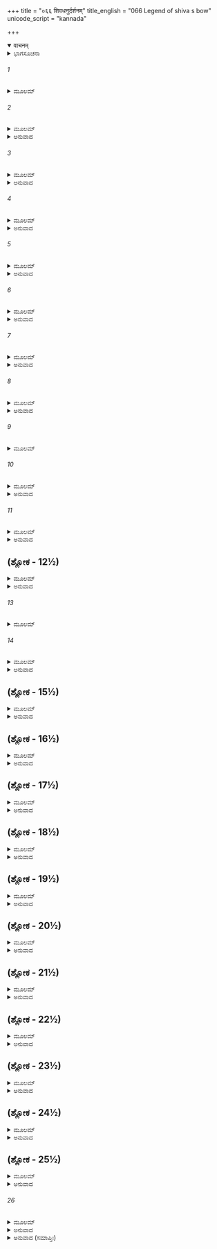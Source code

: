 +++
title = "०६६ शिवधनुर्दर्शनम्"
title_english = "066 Legend of shiva s bow"
unicode_script = "kannada"

+++
<details open><summary>वाचनम्</summary>

<div class="audioEmbed"  caption="श्रीराम-हरिसीताराममूर्ति-घनपाठिभ्यां वचनम्" src="https://archive.org/download/Ramayana-recitation-Sriram-harisItArAmamUrti-Ghanapaati-v2/Kanda_1/Kanda_1_BK-066-Shiva_Dhanur_Dharshanam.mp3"></div>
</details>



<details><summary>ಭಾಗಸೂಚನಾ</summary>

ಜನಕರಾಜನು ವಿಶ್ವಾಮಿತ್ರರನ್ನೂ, ರಾಮ-ಲಕ್ಷ್ಮಣರನ್ನೂ ಸತ್ಕರಿಸಿ, ಅವರಿಗೆ ತನ್ನ ಅರಮನೆಯಲ್ಲಿದ್ದ ಧನುಸ್ಸಿನ ಇತಿಹಾಸವನ್ನು ತಿಳಿಸಿ, ರಾಮನು ಧನುಸ್ಸಿನ ಶಿಂಜಿನಿಯನ್ನು ಸೆಳೆದು ಕಟ್ಟಿದರೆ ಸೀತೆಯನ್ನು ಕೊಟ್ಟು ವಿವಾಹ ಮಾಡುವುದಾಗಿ ಹೇಳಿದುದು
</details>

###### 1


<details><summary>ಮೂಲಮ್</summary>

ತತಃ ಪ್ರಭಾತೇ ವಿಮಲೇ ಕೃತಕರ್ಮಾ ನರಾಧಿಪಃ ।  
ವಿಶ್ವಾಮಿತ್ರಂ ಮಹಾತ್ಮಾನಮಾಜುಹಾವ ಸರಾಘವಮ್ ॥
</details>

###### 2


<details><summary>ಮೂಲಮ್</summary>

ತಮರ್ಚಯಿತ್ವಾ ಧರ್ಮಾತ್ಮಾ ಶಾಸ್ತ್ರದೃಷ್ಟೇನ ಕರ್ಮಣಾ ।  
ರಾಘವೌ ಚ ಮಹಾತ್ಮಾನೌ ತದಾ ವಾಕ್ಯಮುವಾಚ ಹ ॥
</details>

<details><summary>ಅನುವಾದ</summary>

ಮರುದಿನ ವಿಮಲ ಪ್ರಭಾತಕಾಲ ಉದಯಿಸಿದಾಗ ಧರ್ಮಾತ್ಮಾ ಜನಕನು ತನ್ನ ನಿತ್ಯಕರ್ಮವನ್ನು ಪೂರೈಸಿ ಶ್ರೀರಾಮ-ಲಕ್ಷ್ಮಣ ಸಹಿತ ವಿಶ್ವಾಮಿತ್ರರನ್ನು ಕರೆಸಿ, ಶಾಸ್ತ್ರಕ್ಕನುಸಾರ ಮುನಿಯನ್ನು ಹಾಗೂ ಮಹಾತ್ಮರಾದ ಇಬ್ಬರೂ ರಾಜಕುಮಾರರನ್ನು ಪೂಜಿಸಿ ಈ ಪ್ರಕಾರ ಹೇಳಿದನು.॥1-2॥
</details>

###### 3


<details><summary>ಮೂಲಮ್</summary>

ಭಗವಾನ್ ಸ್ವ್ವಾಗತಂ ತೇಽಸ್ತು ಕಿಂಕರೋಮಿ ತವಾನಘ ।  
ಭವಾನಾಜ್ಞಾಪಯತು ಮಾಮಾಜ್ಞಾಪ್ಯೋ ಭವತಾ ಹ್ಯಹಮ್ ॥
</details>

<details><summary>ಅನುವಾದ</summary>

ಪೂಜ್ಯರೇ! ನಿಮಗೆ ಸ್ವಾಗತವಿರಲಿ. ಪುಣ್ಯಾತ್ಮ ಮಹರ್ಷಿಗಳೇ! ನಾನು ತಮ್ಮ ಯಾವ ಸೇವೆ ಮಾಡಲಿ? ಏಕೆಂದರೆ ನಾನು ನಿಮ್ಮ ಆಜ್ಞಾಪಾಲಕನಾಗಿರುವೆನು, ಅದಕ್ಕಾಗಿ ಅಪ್ಪಣೆಯಾಗಬೇಕು.॥3॥
</details>

###### 4


<details><summary>ಮೂಲಮ್</summary>

ಏವಮುಕ್ತಃ ಸ ಧರ್ಮಾತ್ಮಾ ಜನಕೇನ ಮಹಾತ್ಮನಾ ।  
ಪ್ರತ್ಯುವಾಚ ಮುನಿಶ್ರೇಷ್ಠೋ ವಾಕ್ಯಂ ವಾಕ್ಯವಿಶಾರದಃ ॥
</details>

<details><summary>ಅನುವಾದ</summary>

ಮಹಾತ್ಮಾ ಜನಕನು ಹೀಗೆ ಹೇಳಿದಾಗ ವಾಕ್ಯವಿಶಾರದರಾದ ಧರ್ಮಾತ್ಮಾ ಮುನಿಶ್ರೇಷ್ಠ ವಿಶ್ವಾಮಿತ್ರರು ಅವನಲ್ಲಿ ಇಂತೆಂದರು.॥4॥
</details>

###### 5


<details><summary>ಮೂಲಮ್</summary>

ಪುತ್ರೌ ದಶರಥಸ್ಯೇಮೌ ಕ್ಷತ್ರಿಯೌ ಲೋಕವಿಶ್ರುತೌ ।  
ದ್ರಷ್ಟುಕಾವೌ ಧನುಃಶ್ರೇಷ್ಠಂ ಯದೇತತ್ತ್ವಯಿ ತಿಷ್ಠತಿ ॥
</details>

<details><summary>ಅನುವಾದ</summary>

ಮಹಾರಾಜಾ! ಇವರಿಬ್ಬರೂ ದಶರಥರಾಜನ ವಿಶ್ವವಿಖ್ಯಾತ ಕ್ಷತ್ರಿಯ ವೀರಪುತ್ರರಾಗಿದ್ದಾರೆ. ನಿನ್ನ ಬಳಿ ಇರುವ ಶ್ರೇಷ್ಠ ಧನುಸ್ಸನ್ನು ನೋಡಲು ಇಚ್ಛಿಸುತ್ತಿರುವರು.॥5॥
</details>

###### 6


<details><summary>ಮೂಲಮ್</summary>

ಏತದ್ದರ್ಶಯ ಭದ್ರಂ ತೇ ಕೃತಕಾಮೌ ನೃಪಾತ್ಮಜೌ ।  
ದರ್ಶನಾದಸ್ಯ ಧನುಷೋ ಯಥೇಷ್ಟಂ ಪ್ರತಿಯಾಸ್ಯತಃ ॥
</details>

<details><summary>ಅನುವಾದ</summary>

ನಿನಗೆ ಮಂಗಳವಾಗಲಿ, ಆ ಧನುಷ್ಯವನ್ನು ಇವರಿಗೆ ತೋರಿಸು. ಇದರಿಂದ ಇವರ ಇಚ್ಛೆ ಪೂರ್ಣವಾಗುವುದು. ಮತ್ತೆ ಈ ರಾಜಕುಮಾರರಿಬ್ಬರೂ ಆ ಧನುಸ್ಸಿನ ದರ್ಶನದಿಂದ ಸಂತುಷ್ಟರಾಗಿ ಇಚ್ಛಾನುಸಾರ ತಮ್ಮ ರಾಜಧಾನಿಗೆ ಮರಳುವರು.॥6॥
</details>

###### 7


<details><summary>ಮೂಲಮ್</summary>

ಏವಮುಕ್ತಸ್ತುಜನಕಃ ಪ್ರತ್ಯುವಾಚ ಮಹಾಮುನಿಮ್ ।  
ಶ್ರೂಯತಾಮಸ್ಯ ಧನುಷೋ ಯದರ್ಥಮಿಹ ತಿಷ್ಠತಿ ॥
</details>

<details><summary>ಅನುವಾದ</summary>

ಮುನಿಯು ಹೀಗೆ ಹೇಳಿದಾಗ ಜನಕನು ಮಹಾಮುನಿ ವಿಶ್ವಾಮಿತ್ರರಲ್ಲಿ ಹೇಳುತ್ತಾನೆ - ಮುನಿವರ್ಯರೇ! ಈ ಧನುಸ್ಸಿನ ವೃತ್ತಾಂತವನ್ನು ಕೇಳಿರಿ. ಯಾವ ಉದ್ದೇಶದಿಂದ ಈ ಬಿಲ್ಲು ಇಲ್ಲಿ ಇರಿಸಲಾಗಿದೆಯೋ ಅದನ್ನು ಹೇಳುವೆನು.॥7॥
</details>

###### 8


<details><summary>ಮೂಲಮ್</summary>

ದೇವರಾತ ಇತಿ ಖ್ಯಾತೋ ನಿಮೇಃರ್ಜ್ಯೇಷ್ಠೋ ಮಹೀಪತಿಃ ।  
ನ್ಯಾಸೋಽಯಂ ತಸ್ಯ ಭಗವನ್ ಹಸ್ತೇ ದತ್ತೋ ಮಹಾತ್ಮನಃ ॥
</details>

<details><summary>ಅನುವಾದ</summary>

ಪೂಜ್ಯರೇ! ನಿಮಿಯ ಜ್ಯೇಷ್ಠಪುತ್ರ ರಾಜಾ ದೇವರಾತ ಎಂಬುವನು ವಿಖ್ಯಾತನಾಗಿದ್ದನು. ಆ ಮಹಾತ್ಮನ ಕೈಯಲ್ಲಿ ಈ ಧನುಸ್ಸು ಒತ್ತೆಯಾಗಿ ಇಡಲ್ಪಟ್ಟಿತ್ತು.॥8॥
</details>

###### 9


<details><summary>ಮೂಲಮ್</summary>

ದಕ್ಷಯಜ್ಞ ವಧೇ ಪೂರ್ವಂ ಧನುರಾಯಮ್ಯ ವೀರ್ಯವಾನ್ ।  
ವಿಧ್ವಂಸ್ಯ ತ್ರಿದಶಾನ್ ರೋಷಾತ್ಸಲೀಲಮುದಮಬ್ರವೀತ್ ॥
</details>

###### 10


<details><summary>ಮೂಲಮ್</summary>

ಯಸ್ಮಾದ್ಭಾಗಾರ್ಥಿನೋ ಭಾಗಂ ನಾಕಲ್ಪಯತ ಮೇ ಸುರಾಃ ।  
ವರಾಙ್ಗಾನಿ ಮಹಾರ್ಹಾಣಿ ಧನುಷಾ ಶಾತಯಾಮಿ ವಃ ॥
</details>

<details><summary>ಅನುವಾದ</summary>

ಹಿಂದಿನ ಕಾಲದಲ್ಲಿ ದಕ್ಷಯಜ್ಞ ವಿಧ್ವಂಸದ ಸಮಯ ಪರಮ ಪರಾಕ್ರಮಿ ಭಗವಾನ್ ಶಂಕರನು ಲೀಲೆಯಿಂದಲೇ ಈ ಧನುಸ್ಸನ್ನು ಬಗ್ಗಿಸಿ ರೋಷದಿಂದ ದೇವತೆಗಳಲ್ಲಿ ಹೇಳಿದನು-ದೇವತೆಗಳಿರಾ! ನಾನು ಯಜ್ಞದಲ್ಲಿ ಭಾಗವನ್ನು ಪಡೆಯಲು ಬಯಸುತ್ತಿದ್ದೆ. ಆದರೆ ನೀವು ಕೊಡಲಿಲ್ಲ. ಅದಕ್ಕಾಗಿ ಈ ಧನುಸ್ಸಿನಿಂದ ನಾನು ನಿಮ್ಮೆಲ್ಲರ ಶ್ರೇಷ್ಠವಾದ ಮಸ್ತಕವನ್ನು ಕತ್ತರಿಸಿಬಿಡುವೆನು.॥9-10॥
</details>

###### 11


<details><summary>ಮೂಲಮ್</summary>

ತತೋ ವಿಮನಸಃ ಸರ್ವೇ ದೇವಾ ವೈ ಮುನಿಪುಂಗವ ।  
ಪ್ರಸಾದಯಂತ ದೇವೇಶಂ ತೇಷಾಂ ಪ್ರಿತೋಽಭವದ್ಭವಃ॥
</details>

<details><summary>ಅನುವಾದ</summary>

ಮುನಿಶ್ರೇಷ್ಠರೇ! ಇದನ್ನು ಕೇಳಿ ಸಮಸ್ತ ದೇವತೆಗಳು ಬೇಸರಗೊಂಡು, ದೇವಾಧಿದೇವ ಮಹಾದೇವನನ್ನು ಸ್ತೋತ್ರಗಳಿಂದ ಒಲಿಸಿಕೊಳ್ಳಲು ತೊಡಗಿದರು. ಕೊನೆಗೆ ಭಗವಾನ್ ಶಿವನು ಅವರ ಮೇಲೆ ಪ್ರಸನ್ನನಾದನು.॥11॥
</details>

## (ಶ್ಲೋಕ - 12½)


<details><summary>ಮೂಲಮ್</summary>

ಪ್ರೀತಿಯುಕ್ತಸ್ತು ಸರ್ವೇಷಾಂ ದದೌ ತೇಷಾಂ ಮಹಾತ್ಮನಾಮ್ ।  
ತದೇತದ್ ದೇವದೇವಸ್ಯ ಧನೂರತ್ನಂ ಮಹಾತ್ಮನಃ ॥  
ನ್ಯಾಸಭೂತಂ ತದಾ ನ್ಯಸ್ತಮಸ್ಮಾಕಂ ಪೂರ್ವಜೇ ವಿಭೌ ।
</details>

<details><summary>ಅನುವಾದ</summary>

ಮಹಾತ್ಮರಾದ ದೇವತೆಗಳ ಮೇಲೆ ಪ್ರಸನ್ನನಾಗಿ ಶಿವನು ಈ ಧನುಸ್ಸನ್ನು ಅವರಿಗೆ ಅರ್ಪಿಸಿದನು. ದೇವಾಧಿದೇವ ಮಹಾತ್ಮಾ ಭಗವಾನ್ ಶಂಕರನ ಧನುಷ್ಯರತ್ನ ಇದೇ ಆಗಿದೆ. ನನ್ನ ಪೂರ್ವಜ ಮಹಾರಾಜಾ ದೇವರಾತನಲ್ಲಿ ಇದನ್ನು ನ್ಯಾಸರೂಪದಲ್ಲಿ ಇಡಲ್ಪಟ್ಟಿತ್ತು.॥12½॥
</details>

###### 13


<details><summary>ಮೂಲಮ್</summary>

ಅಥ ಮೇ ಕೃಷತಃ ಕ್ಷೇತ್ರಂ ಲಾಂಗಲಾದುತ್ಥಿತಾ ತತಃ ॥
</details>

###### 14


<details><summary>ಮೂಲಮ್</summary>

ಕ್ಷೇತ್ರಂ ಶೋಧಯತಾ ಲಬ್ಧಾ ನಾಮ್ನಾ ಸೀತೇತಿ ವಿಶ್ರುತಾ ।  
ಭೂತಲಾದುತ್ಥಿತಾ ಸಾ ತು ವ್ಯವರ್ಧತ ಮಮಾತ್ಮಜಾ ॥
</details>

<details><summary>ಅನುವಾದ</summary>

ಒಂದು ದಿನ ನಾನು ಯಜ್ಞಕ್ಕಾಗಿ ಭೂಮಿ ಶೋಧಿಸುತ್ತಿದ್ದಾಗ ಹೊಲದಲ್ಲಿ ಊಳುತ್ತಿದ್ದೆ. ಆಗಲೇ ನೇಗಿಲಿನ ತುದಿಯಿಂದ ಉತ್ತ ಭೂಮಿಯಿಂದ ಒಂದು ಕನ್ಯೆ ಪ್ರಕಟಗೊಂಡಳು. (ನೇಗಿಲಿನಿಂದ ಊಳುತ್ತಿರುವಾಗ ಉಂಟಾದ ಗೆರೆಗೆ ಸೀತಾ ಎಂದು ಹೇಳುತ್ತಾರೆ.) ಆ ಸೀತೆಯಿಂದ ಪ್ರಕಟಳಾದ ಕಾರಣ ಆಕೆಯ ಹೆಸರು ಸೀತಾ ಎಂದು ಇಡಲಾಯಿತು. ಭೂಮಿಯಿಂದ ಪ್ರಕಟಳಾದ ಆ ನನ್ನ ಕನ್ಯೆಯು ಕ್ರಮವಾಗಿ ಬೆಳೆದು ದೊಡ್ಡವಳಾಗಿರುವಳು.॥13-14॥
</details>

## (ಶ್ಲೋಕ - 15½)


<details><summary>ಮೂಲಮ್</summary>

ವೀರ್ಯಶುಲ್ಕೇತಿ ಮೇ ಕನ್ಯಾ ಸ್ಥಾಪಿತೇಯಮಯೋನಿಜಾ ।  
ಭೂತಲಾದುತ್ಥಿತಾಂ ತಾಂ ತು ವರ್ಧಮಾನಾಂ ಮಮಾತ್ಮಜಾಮ್ ॥  
ವರಯಾಮಾಸುರಾಗತ್ಯ ರಾಜಾನೋ ಮುನಿಪುಂಗವ ।
</details>

<details><summary>ಅನುವಾದ</summary>

ನನ್ನ ಈ ಅಯೋನಿಜ ಕನ್ಯೆಯ ವಿಷಯದಲ್ಲಿ-ಯಾರು ತನ್ನ ಪರಾಕ್ರಮದಿಂದ ಈ ಧನುಸ್ಸನ್ನು ಬಗ್ಗಿಸಿ ಹೆದೆಯೇರಿಸುವನೋ, ಅವನೊಂದಿಗೆ ಈಕೆಯ ವಿವಾಹ ಮಾಡುವೆನಾಗಿ ನಾನು ನಿಶ್ಚಯಿಸಿರುವೆನು. ಹೀಗೆ ಈಕೆಯನ್ನು ವೀರ್ಯಶುಲ್ಕಾ (ಪರಾಕ್ರಮಿರೂಪಿ ಶುಲ್ಕವುಳ್ಳ) ಆಗಿಸಿ ನನ್ನ ಅರಮನೆಯಲ್ಲಿ ಇರಿಸಿಕೊಂಡಿರುವೆನು. ಮುನಿಶ್ರೇಷ್ಠರೇ! ಭೂಮಿಯಿಂದ ಪ್ರಕಟಳಾಗಿ ದಿನದಿಂದ ದಿನಕ್ಕೆ ಬೆಳೆಯುತ್ತಿರುವ ನನ್ನ ಪುತ್ರೀ ಸೀತೆಯನ್ನು ಅನೇಕ ರಾಜರು ಇಲ್ಲಿಗೆ ಬಂದು ಯಾಚಿಸಿದರು.॥15½॥
</details>

## (ಶ್ಲೋಕ - 16½)


<details><summary>ಮೂಲಮ್</summary>

ತೇಷಾಂ ವರಯತಾಂ ಕನ್ಯಾಂ ಸರ್ವೇಷಾಂ ಪೃಥಿವೀಕ್ಷಿತಾಮ್ ॥  
ವೀರ್ಯಶುಲ್ಕೇತಿ ಭಗವನ್ ನ ದದಾಮಿ ಸುತಾಮಹಮ್ ।
</details>

<details><summary>ಅನುವಾದ</summary>

ಆದರೆ ಪೂಜ್ಯರೇ! ಕನ್ಯೆಯನ್ನು ವರಣಮಾಡುವ ಆ ಎಲ್ಲ ರಾಜರಿಗೆ ನಾನು - ನನ್ನ ಕನ್ಯೆಯು ವೀರ್ಯ ಶಲ್ಕಾ ಆಗಿರುವಳು. ಎಂಬ ಮಾತನ್ನು ತಿಳಿಸಿದೆ. (ಉಚಿತ ಪರಾಕ್ರಮ ಪ್ರಕಟಿಸಿಯೇ ಯಾವನೇ ಪುರುಷನು ಇವಳೊಂದಿಗೆ ವಿವಾಹವಾಗುವ ಅಧಿಕಾರಿಯಾಗುತ್ತಾನೆ.) ಈ ಕಾರಣದಿಂದಲೇ ನಾನು ಇಂದಿನವರೆಗೆ ಕನ್ಯೆಯನ್ನು ಯಾರಿಗೂ ಕೊಟ್ಟಿಲ್ಲ.॥16½॥
</details>

## (ಶ್ಲೋಕ - 17½)


<details><summary>ಮೂಲಮ್</summary>

ತತಃ ಸರ್ವೇ ನೃಪತಯಃ ಸಮೇತ್ಯ ಮುನಿಪುಂಗವ ॥  
ಮಿಥಾಲಾಮಪ್ಯುಪಾಗಮ್ಯ ವೀರ್ಯಂ ಜಿಜ್ಞಾಸವಸ್ತದಾ ।
</details>

<details><summary>ಅನುವಾದ</summary>

ಮುನಿಪುಂಗವರೇ! ಆಗ ಎಲ್ಲ ರಾಜರು ಸೇರಿ ಮಿಥಿಲೆಗೆ ಬಂದು, ಕೇಳತೊಡಗಿದರು - ರಾಜಕುಮಾರೀ ಸೀತೆಯನ್ನು ಪಡೆಯಲು ಎಂತಹ ಪರಾಕ್ರಮವನ್ನು ನಿಶ್ಚಯಿಸಲಾಗಿದೆ.॥17½॥
</details>

## (ಶ್ಲೋಕ - 18½)


<details><summary>ಮೂಲಮ್</summary>

ತೇಷಾಂ ಜಿಜ್ಞಾಸಮಾನಾನಾಂ ಶೈವಂ ಧನುರುಪಾಹೃತಮ್ ॥  
ನ ಶೇಕುರ್ಗ್ರಹಣೇ ತಸ್ಯ ಧನುಷಸ್ತೋಲನೇಽಪಿ ವಾ ।
</details>

<details><summary>ಅನುವಾದ</summary>

ಪರಾಕ್ರಮದ ಜಿಜ್ಞಾಸೆ ಮಾಡುತ್ತಿರುವ ಆ ರಾಜನ ಎದುರಿಗೆ ನಾನು ಈ ಶಿವ ಧನುಸ್ಸನ್ನು ಇರಿಸಿದೆ, ಆದರೆ ಆ ರಾಜರು ಇದನ್ನು ಎತ್ತುವುದಿರಲಿ, ಅಲುಗಾಡಿಸಲೂ ಅಸಮರ್ಥರಾದರು.॥18½॥
</details>

## (ಶ್ಲೋಕ - 19½)


<details><summary>ಮೂಲಮ್</summary>

ತೇಷಾಂ ವೀರ್ಯವತಾಂ ವೀರ್ಯಮಲ್ಪಂ ಜ್ಞಾತ್ವಾ ಮಹಾಮುನೇ ॥  
ಪ್ರತ್ಯಾಖ್ಯಾತಾ ನೃಪತಯಸ್ತನ್ನಿಭೋಧ ತಪೋಧನ ।
</details>

<details><summary>ಅನುವಾದ</summary>

ಮಹಾಮುನಿಯೇ! ಆ ಪರಾಕ್ರಮಿ ಅರಸರ ಶಕ್ತಿಯು ಬಹಳ ಅಲ್ಪವೆಂದು ತಿಳಿದು ನಾನು ಅವರಿಗೆ ಕನ್ಯೆಯನ್ನು ಕೊಡಲು ಒಪ್ಪಲಿಲ್ಲ. ತಪೋಧನರೇ! ಅನಂತರ ನಡೆದ ಘಟನೆಯನ್ನು ತಾವು ಆಲಿಸಿರಿ.॥19½॥
</details>

## (ಶ್ಲೋಕ - 20½)


<details><summary>ಮೂಲಮ್</summary>

ತತಃಪರಮಕೋಪೇನ ರಾಜಾನೋ ಮುನಿಪುಂಗವ ॥  
ಅರುಂಧನ್ ಮಿಥಿಲಾಂ ಸರ್ವೇ ವೀರ್ಯಸಂದೇಹಮಾಗತಾಃ ।
</details>

<details><summary>ಅನುವಾದ</summary>

ಮುನಿಪುಂಗವರೇ! ನಾನು ತಿರಸ್ಕರಿಸಿದಾಗ ಈ ಎಲ್ಲ ರಾಜರು ಅತ್ಯಂತ ಕುಪಿತರಾಗಿ ತಮ್ಮ ಪರಾಕ್ರಮದ ವಿಷಯದಲ್ಲಿ ಸಂಶಯಪಟ್ಟು ಮಿಥಿಲೆಯನ್ನು ಎಲ್ಲೆಡೆಗಳಿಂದ ಆಕ್ರಮಿಸಿದರು.॥20½॥
</details>

## (ಶ್ಲೋಕ - 21½)


<details><summary>ಮೂಲಮ್</summary>

ಆತ್ಮಾನಮವಧೂತಂ ಮೇ ವಿಜ್ಞಾಯ ನೃಪಪುಂಗವಾಃ ॥  
ರೋಷೇಣ ಮಹತಾವಿಷ್ಟಾಃ ಪಿಡಯನ್ಮಿಥಿಲಾಂ ಪುರೀಮ್ ।
</details>

<details><summary>ಅನುವಾದ</summary>

ರಾಜನಿಂದ ತಮ್ಮ ತಿರಸ್ಕಾರವಾಯಿತೆಂದು ತಿಳಿದು ಆ ಶ್ರೇಷ್ಠ ಅರಸರು ಅತ್ಯಂತ ರೋಷಗೊಂಡು ಮಿಥಿಲಾಪುರಿಯನ್ನು ಸುತ್ತಲಿನಿಂದ ಪೀಡಿಸತೊಡಗಿದರು.॥2½1॥
</details>

## (ಶ್ಲೋಕ - 22½)


<details><summary>ಮೂಲಮ್</summary>

ತತಃ ಸಂವತ್ಸರೋ ಪೂರ್ಣೇ ಕ್ಷಯಂ ಯಾತಾನಿ ಸರ್ವಶಃ ॥  
ಸಾಧನಾನಿಮುನಿಶ್ರೇಷ್ಠ ತತೋಽಹಂ ಭೃಶದುಃಖಿತಃ ।
</details>

<details><summary>ಅನುವಾದ</summary>

ಮುನಿಶ್ರೇಷ್ಠರೇ! ಪೂರ್ಣ ಒಂದು ವರ್ಷದವರೆಗೆ ಅವರ ಮುತ್ತಿಗೆ ಹಾಗೆಯೇ ಇತ್ತು. ಅಷ್ಟರಲ್ಲಿ ಯುದ್ಧದ ಎಲ್ಲ ಸಾಧನೆಗಳು ಕ್ಷೀಣವಾದವು; ಇದರಿಂದ ನನಗೆ ಬಹಳ ದುಃಖವಾಯಿತು.॥22½॥
</details>

## (ಶ್ಲೋಕ - 23½)


<details><summary>ಮೂಲಮ್</summary>

ತತೋ ದೇವಗಣಾನ್ ಸರ್ವಾಂಸ್ತಪಸಾಹಂ ಪ್ರಸಾದಯಮ್ ॥  
ದದುಶ್ಚ ಪರಮಪ್ರೀತಾಶ್ಚತುರಂಗಬಲಂ ಸುರಾಃ ।
</details>

<details><summary>ಅನುವಾದ</summary>

ಆಗ ನಾನು ತಪಸ್ಸಿನಿಂದ ಸರ್ವ ದೇವತೆಗಳನ್ನು ಒಲಿಸಿಕೊಳ್ಳಲು ಪ್ರಯತ್ನಿಸಿದೆ. ದೇವತೆಗಳು ಬಹಳ ಪ್ರಸನ್ನರಾಗಿ, ಅವರು ನನಗೆ ಚತುರಂಗಿಣಿ ಸೈನ್ಯವನ್ನು ಕರುಣಿಸಿದರು.॥23½॥
</details>

## (ಶ್ಲೋಕ - 24½)


<details><summary>ಮೂಲಮ್</summary>

ತತೋ ಭಗ್ನಾ ನೃಪತಯೋ ಹನ್ಯಮಾನಾ ದಿಶೋಯಯುಃ ॥  
ಅವೀರ್ಯಾ ವೀರ್ಯಸಂದಿಗ್ಧಾಃ ಸಾಮಾತ್ಯಾಃ ಪಾಪಕಾರಿಣಃ ।
</details>

<details><summary>ಅನುವಾದ</summary>

ಮತ್ತೆ ನಮ್ಮ ಸೈನಿಕರಿಂದ ಏಟು ತಿಂದು ಆ ಎಲ್ಲ ಪಾಪಾಚಾರಿ ರಾಜರಲ್ಲಿ ಯಾರು ಬಲಹೀನರಾಗಿದ್ದರೋ, ಯಾರು ತಮ್ಮ ಪರಾಕ್ರಮದಲ್ಲಿ ಸಂದಿಗ್ಧರಾಗಿದ್ದರೋ, ಅವರೆಲ್ಲರೂ ಮಂತ್ರಿಗಳೊಂದಿಗೆ ಬೇರೆ-ಬೇರೆ ದಿಕ್ಕುಗಳಿಗೆ ಓಡಿ ಹೋದರು.॥24½॥
</details>

## (ಶ್ಲೋಕ - 25½)


<details><summary>ಮೂಲಮ್</summary>

ತದೇತನ್ಮುನಿಶಾರ್ದೂಲ ಧನುಃ ಪರಮಭಾಸ್ವರಮ್ ॥  
ರಾಮಲಕ್ಷ್ಮಣಯೋಶ್ಚಾಪಿ ದರ್ಶಯಿಷ್ಯಾಮಿ ಸುವ್ರತ ।
</details>

<details><summary>ಅನುವಾದ</summary>

ಮುನಿಶ್ರೇಷ್ಠರೇ! ಇದೇ ಅ ಪರಮ ಪ್ರಕಾಶಮಾನ ಧನುಸ್ಸು ಆಗಿದೆ. ಸುವ್ರತರಾದ ಮಹರ್ಷಿಗಳೇ! ನಾನು ಅದನ್ನು ಶ್ರೀರಾಮ ಮತ್ತು ಲಕ್ಷ್ಮಣರಿಗೂ ತೋರಿಸುವೆನು.॥25½॥
</details>

###### 26


<details><summary>ಮೂಲಮ್</summary>

ಯದ್ಯಸ್ಯ ಧನುಷೋ ರಾಮಃ ಕುರ್ಯಾದಾರೋಪಣಂ ಮುನೇ ।  
ಸುತಾಮಯೋನಿಜಾಂ ಸೀತಾಂ ದದ್ಯಾಂ ದಾಶರಥೇರಹಮ್ ॥
</details>

<details><summary>ಅನುವಾದ</summary>

ಮುನಿಯೇ! ಶ್ರೀರಾಮನು ಈ ಧನುಸ್ಸಿಗೆ ಹೆದೆಯೇರಿಸಿದರೆ ನಾನು ನನ್ನ ಅಯೋನಿಜ ಕನ್ಯಾ ಸೀತೆಯನ್ನು ಈ ದಶರಥಕುಮಾರನ ಕೈಗೆ ಒಪ್ಪಿಸುವೆನು.॥26॥
</details>

<details><summary>ಅನುವಾದ (ಸಮಾಪ್ತಿಃ)</summary>

ವಾಲ್ಮೀಕಿ ವಿರಚಿತ ಆರ್ಷ ರಾಮಾಯಣ ಆದಿಕಾವ್ಯದ ಬಾಲಕಾಂಡದಲ್ಲಿ ಅರವತ್ತಾರನೆಯ ಸರ್ಗ ಪೂರ್ಣವಾಯಿತು.॥66॥
</details>
